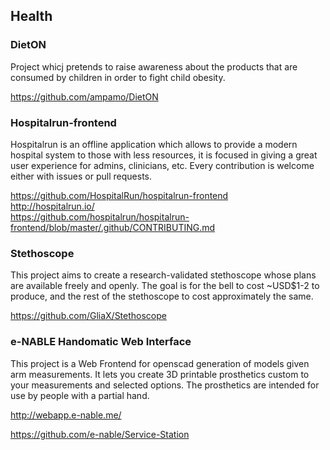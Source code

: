 ## Health

### DietON 
Project whicj pretends to raise awareness about the products that are consumed by children in order
to fight child obesity.

https://github.com/ampamo/DietON

### Hospitalrun-frontend
Hospitalrun is an offline application which allows to provide a modern hospital system to those with less resources,
it is focused in giving a great user experience for admins, clinicians, etc. Every contribution is welcome either with issues or
pull requests.

https://github.com/HospitalRun/hospitalrun-frontend   
http://hospitalrun.io/   
https://github.com/hospitalrun/hospitalrun-frontend/blob/master/.github/CONTRIBUTING.md    

### Stethoscope

This project aims to create a research-validated stethoscope whose plans are available freely and openly. The goal is for the bell to cost ~USD$1-2 to produce, and the rest of the stethoscope to cost approximately the same.

https://github.com/GliaX/Stethoscope


### e-NABLE Handomatic Web Interface

This project is a Web Frontend for openscad generation of models given arm measurements. It lets you create 3D printable prosthetics custom to your measurements and selected options. The prosthetics are intended for use by people with a partial hand.

http://webapp.e-nable.me/

https://github.com/e-nable/Service-Station
